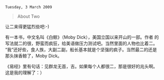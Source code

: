 `Tuesday, 3 March 2009`
>
> About Two

让二来得更猛烈些吧:-)

有一本书，中文名叫《白鲸》（Moby Dick），美国立国以来开山的一部。作者
的写法就二的很，野蛮而疯狂，给美语做压力测试吧。当然里面的人物也比着二。
“我”还好些，食人族，大副二副，船长基本就是个坚强的疯子。当然最二的还是
那头抹香鲸了，Moby Dick。

《易经》里有句话：见群龙无首，吉。如果每个人都很二，那是很好的兆头啊。
这是我的理解了：）
